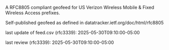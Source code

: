 

A RFC8805 compliant geofeed for US Verizon Wireless Mobile & Fixed Wireless Access prefixes.

Self-published geofeed as defined in datatracker.ietf.org/doc/html/rfc8805

last update of feed.csv (rfc3339): 2025-05-30T09:10:00-05:00

last review (rfc3339): 2025-05-30T09:10:00-05:00